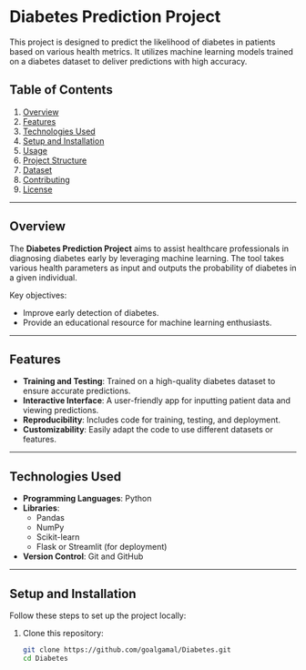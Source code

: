 # Diabetes Prediction Project

This project is designed to predict the likelihood of diabetes in patients based on various health metrics. It utilizes machine learning models trained on a diabetes dataset to deliver predictions with high accuracy.

## Table of Contents
1. [Overview](#overview)
2. [Features](#features)
3. [Technologies Used](#technologies-used)
4. [Setup and Installation](#setup-and-installation)
5. [Usage](#usage)
6. [Project Structure](#project-structure)
7. [Dataset](#dataset)
8. [Contributing](#contributing)
9. [License](#license)

---

## Overview
The **Diabetes Prediction Project** aims to assist healthcare professionals in diagnosing diabetes early by leveraging machine learning. The tool takes various health parameters as input and outputs the probability of diabetes in a given individual.

Key objectives:
- Improve early detection of diabetes.
- Provide an educational resource for machine learning enthusiasts.

---

## Features
- **Training and Testing**: Trained on a high-quality diabetes dataset to ensure accurate predictions.
- **Interactive Interface**: A user-friendly app for inputting patient data and viewing predictions.
- **Reproducibility**: Includes code for training, testing, and deployment.
- **Customizability**: Easily adapt the code to use different datasets or features.

---

## Technologies Used
- **Programming Languages**: Python
- **Libraries**:
  - Pandas
  - NumPy
  - Scikit-learn
  - Flask or Streamlit (for deployment)
- **Version Control**: Git and GitHub

---

## Setup and Installation
Follow these steps to set up the project locally:

1. Clone this repository:
   ```bash
   git clone https://github.com/goalgamal/Diabetes.git
   cd Diabetes
